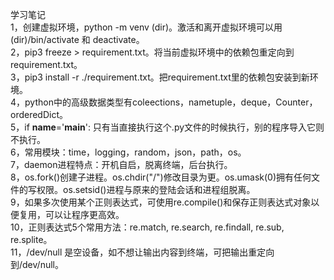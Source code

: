 学习笔记       
1，创建虚拟环境，python -m venv (dir)。激活和离开虚拟环境可以用(dir)/bin/activate 和 deactivate。       
2，pip3 freeze > requirement.txt。将当前虚拟环境中的依赖包重定向到requirement.txt。          
3，pip3 install -r ./requirement.txt。把requirement.txt里的依赖包安装到新环境。    
4，python中的高级数据类型有coleections，nametuple，deque，Counter，orderedDict。   
5，if __name__='__main__':   只有当直接执行这个.py文件的时候执行，别的程序导入它则不执行。      
6，常用模块：time，logging，random，json，path，os。     
7，daemon进程特点：开机自启，脱离终端，后台执行。     
8，os.fork()创建子进程。os.chdir("/")修改目录为更。os.umask(0)拥有任何文件的写权限。os.setsid()进程与原来的登陆会话和进程组脱离。     
9，如果多次使用某个正则表达式，可使用re.compile()和保存正则表达式对象以便复用，可以让程序更高效。     
10，正则表达式5个常用方法：re.match, re.search, re.findall, re.sub, re.splite。     
11，/dev/null 是空设备，如不想让输出内容到终端，可把输出重定向到/dev/null。     

